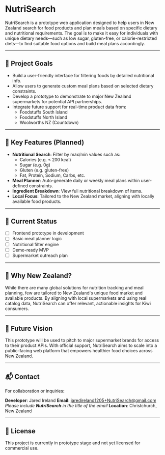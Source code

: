 # NutriSearch

NutriSearch is a prototype web application designed to help users in New Zealand search for food products and plan meals based on specific dietary and nutritional requirements. The goal is to make it easy for individuals with unique dietary needs—such as low sugar, gluten-free, or calorie-restricted diets—to find suitable food options and build meal plans accordingly.

---

## 🌱 Project Goals

- Build a user-friendly interface for filtering foods by detailed nutritional info.
- Allow users to generate custom meal plans based on selected dietary constraints.
- Develop a prototype to demonstrate to major New Zealand supermarkets for potential API partnerships.
- Integrate future support for real-time product data from:
  - Foodstuffs South Island
  - Foodstuffs North Island
  - Woolworths NZ (Countdown)

---

## 🧪 Key Features (Planned)

- **Nutritional Search**: Filter by max/min values such as:
  - Calories (e.g. ≤ 200 kcal)
  - Sugar (e.g. 0g)
  - Gluten (e.g. gluten-free)
  - Fat, Protein, Sodium, Carbs, etc.
- **Meal Planner**: Auto-generate daily or weekly meal plans within user-defined constraints.
- **Ingredient Breakdown**: View full nutritional breakdown of items.
- **Local Focus**: Tailored to the New Zealand market, aligning with locally available food products.

---

## 🚧 Current Status

- [ ] Frontend prototype in development
- [ ] Basic meal planner logic
- [ ] Nutritional filter engine
- [ ] Demo-ready MVP
- [ ] Supermarket outreach plan

---

## 📍 Why New Zealand?

While there are many global solutions for nutrition tracking and meal planning, few are tailored to New Zealand's unique food market and available products. By aligning with local supermarkets and using real catalog data, NutriSearch can offer relevant, actionable insights for Kiwi consumers.

---

## 🤝 Future Vision

This prototype will be used to pitch to major supermarket brands for access to their product APIs. With official support, NutriSearch aims to scale into a public-facing web platform that empowers healthier food choices across New Zealand.

---

## 📬 Contact

For collaboration or inquiries:

**Developer**: Jared Ireland 
**Email**: jaredireland1205+NutriSearch@gmail.com
*Please include **NutriSearch** in the title of the email*
**Location**: Christchurch, New Zealand

---

## 📝 License

This project is currently in prototype stage and not yet licensed for commercial use.
